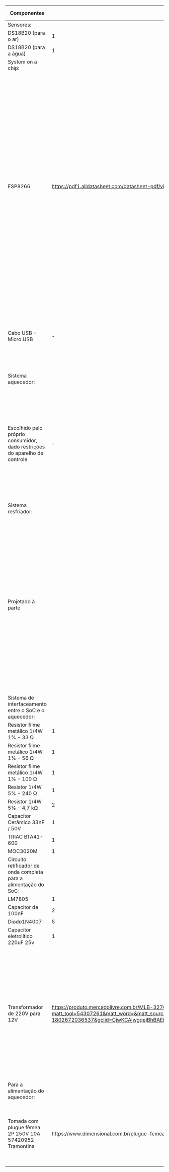 Componentes | Datasheet ou Ficha Técnica | Justificativa da escolha |
-- | -- | -- |
Sensores: |   |   | 
DS18B20 (para o ar) | 1 | 10 |
DS18B20 (para a água) | 1 | 14 | 
System on a chip: |   |   |
ESP8266 | https://pdf1.alldatasheet.com/datasheet-pdf/view/1132995/ESPRESSIF/ESP8266.html | O System on Chip ESP8266 foi escolhido para ser utilizado neste projeto por corresponder a um controlador relativamente simples que possui integrado um módulo que permite o estabelecimento de comunicação via Wi-fi, o que é crucial para a transmissão dos relatórios gerados para a nuvem (de acordo com a ideia central do projeto do aquário inteligente). Outro motivo corresponde à sua capacidade de estabelecer comunicação pelo protocolo I2C, utilizada para a operação de um sistema refrigerador (não projetado). |
Cabo USB - Micro USB | - | A princípio seria utilizado para se programar o SoC empregado no projeto através de um computador com uma IDE (Ambiente de Desenvolvimento Integrado). |
Sistema aquecedor: |   |   | 
Escolhido pelo próprio consumidor, dado restrições do aparelho de controle | - | Dependendo do aquário no qual o sistema será aplicado diferentes tipos de sistemas aquecedores podem ser requeridos, de forma com que a escolha deva ser tomada pelo próprio consumidor (considerando a operação do sistema de controle). | 
Sistema resfriador: |   |   |
Projetado à parte |   | Atualmente tem-se que os sistemas refrigeradores que apresentam maior eficiência correspondem à resfriadores termodinâmicos denominados de "Chillers", que por normalmente apresentarem um controle já embutido de temperatura acabariam por dificultar sua integração com o sistema projetado, desta forma tem-se que seu projeto seria realizado à parte e então integrado ao do sistema de controle. |
Sistema de interfaceamento entre o SoC e o aquecedor: |   |   |  
Resistor filme metálico 1/4W 1% - 33 Ω | 1 | 0,15 |
Resistor filme metálico 1/4W 1% - 56 Ω | 1 | 0,1 |
Resistor filme metálico 1/4W 1% - 100 Ω | 1 | 0,21 | 
Resistor 1/4W 5% - 240 Ω | 1 | 0,05 |
Resistor 1/4W 5% - 4,7 kΩ | 2 | 0,05 |
Capacitor Cerâmico 33nF / 50V | 1 | 0,14 |
TRIAC BTA41-600 | 1 | 13 |
MOC3020M | 1 | 3,53 |
Circuito retificador de onda completa para a alimentação do SoC: |   |   | 
LM7805 | 1 | 3 |
Capacitor de 100nF | 2 | 0,2 |
Diodo1N4007 | 5 | 0,2 |
Capacitor eletrolítico 220uF 25v | 1 | 0,35 | 
Transformador de 220V para 12V | https://produto.mercadolivre.com.br/MLB-3276527293-conversor-de-tenso-220v-para-12v-transformador-eletrnico-i-_JM?matt_tool=54307261&matt_word=&matt_source=google&matt_campaign_id=14302215582&matt_ad_group_id=134553712308&matt_match_type=&matt_network=g&matt_device=c&matt_creative=539425529689&matt_keyword=&matt_ad_position=&matt_ad_type=pla&matt_merchant_id=623194816&matt_product_id=MLB3276527293&matt_product_partition_id=1802672036537&matt_target_id=pla-1802672036537&gclid=CjwKCAjwgqejBhBAEiwAuWHioJUjP2nSSHbEiWERYT_BIw9dajKQbRiMtEKUTwAVvxpAHGNx5dkc4hoCR28QAvD_BwE | Aplicado para se reduzir a tensão da rede para uma que pode ser retificada facilmente para se estabelecer uma tensão adequada para a alimentação do sistema de controle (de forma com que sua alimentação possa ser realizada em conjunto com a dos sistemas atuadores, não requerendo um cabo adicional). | 
Para a alimentação do aquecedor: |   |   |   
Tomada com plugue fêmea 2P 250V 10A 57420952 Tramontina | https://www.dimensional.com.br/plugue-femea-2p-250v-10a-57420952-tramontina/p?idsku=192830&gclid=CjwKCAjwgqejBhBAEiwAuWHioKcka9j1v_gFVKNrZYaaJW1ZBMC7G3IKxYh_wfv3idYQUSwBucLkwxoCQvcQAvD_BwE | Utilizada para permitir uma fácil alimentação tanto do sistema de controle quanto dos sistemas atuadores (de aquecimento e resfriamento). |

